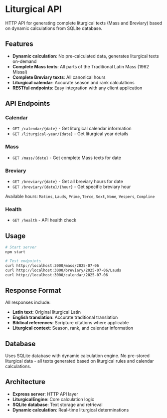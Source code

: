 # Liturgical API

HTTP API for generating complete liturgical texts (Mass and Breviary) based on dynamic calculations from SQLite database.

## Features

- **Dynamic calculation**: No pre-calculated data, generates liturgical texts on-demand
- **Complete Mass texts**: All parts of the Traditional Latin Mass (1962 Missal)
- **Complete Breviary texts**: All canonical hours
- **Liturgical calendar**: Accurate season and rank calculations
- **RESTful endpoints**: Easy integration with any client application

## API Endpoints

### Calendar
- `GET /calendar/{date}` - Get liturgical calendar information
- `GET /liturgical-year/{date}` - Get liturgical year details

### Mass
- `GET /mass/{date}` - Get complete Mass texts for date

### Breviary
- `GET /breviary/{date}` - Get all breviary hours for date
- `GET /breviary/{date}/{hour}` - Get specific breviary hour

Available hours: `Matins`, `Lauds`, `Prime`, `Terce`, `Sext`, `None`, `Vespers`, `Compline`

### Health
- `GET /health` - API health check

## Usage

```bash
# Start server
npm start

# Test endpoints
curl http://localhost:3000/mass/2025-07-06
curl http://localhost:3000/breviary/2025-07-06/Lauds
curl http://localhost:3000/calendar/2025-07-06
```

## Response Format

All responses include:
- **Latin text**: Original liturgical Latin
- **English translation**: Accurate traditional translation
- **Biblical references**: Scripture citations where applicable
- **Liturgical context**: Season, rank, and calendar information

## Database

Uses SQLite database with dynamic calculation engine. No pre-stored liturgical data - all texts generated based on liturgical rules and calendar calculations.

## Architecture

- **Express server**: HTTP API layer
- **LiturgicalEngine**: Core calculation logic
- **SQLite database**: Text storage and retrieval
- **Dynamic calculation**: Real-time liturgical determinations